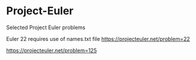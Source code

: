 # Project-Euler
Selected Project Euler problems

Euler 22 requires use of names.txt file
https://projecteuler.net/problem=22

https://projecteuler.net/problem=125